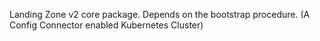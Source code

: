 Landing Zone v2 core package.
Depends on the bootstrap procedure. (A Config Connector enabled Kubernetes Cluster)

